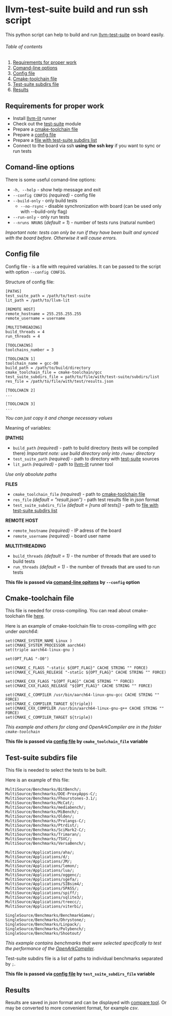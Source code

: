 # llvm-test-suite build and run ssh script

This python script can help to build and run [llvm-test-suite](https://llvm.org/docs/TestSuiteGuide.html) on board easily.

###### Table of contents

1. [Requirements for proper work](#Requirements-for-proper-work)
2. [Comand-line options](#Comand-line-options)
3. [Config file](#Config-file)
4. [Cmake-toolchain file](#Cmake-toolchain-file)
5. [Test-suite subdirs file](#Test-suite-subdirs-file)
6. [Results](#Results)

## Requirements for proper work

- Install [llvm-lit](https://llvm.org/docs/TestSuiteGuide.html) runner
- Check out the [test-suite](https://github.com/llvm/llvm-test-suite.git) module
- Prepare a [cmake-toolchain file](#Cmake-toolchain-file)
- Prepare a [config file](#Config-file)
- Prepare a [file with test-suite subdirs list](#Test-suite-subdirs-file)
- Connect to the board via ssh **using the ssh key** if you want to sync or run tests

## Comand-line options

There is some useful comand-line options:

- `-h, --help` - show help message and exit
- `--config CONFIG` *(required)* - config file
- `--build-only` - only build tests
	- `--no-rsync` -  disable synchronization with board (can be used only with --build-only flag)
- `--run-only` - only run tests
- `--nruns NRUNS` (*default = 1*) - number of tests runs (natural number)

*Important note: tests can only be run if they have been built and synced with the board before. Otherwise it will cause errors.*

## Config file

Config file - is a file with required variables. It can be passed to the script with option `--config CONFIG`.

Structure of config file:
```
[PATHS]
test_suite_path = /path/to/test-suite
lit_path = /path/to/llvm-lit

[REMOTE HOST]
remote_hostname = 255.255.255.255
remote_username = username

[MULTITHREADING]
build_threads = 4
run_threads = 4

[TOOLCHAINS]
toolchains_number = 3

[TOOLCHAIN 1]
toolchain_name = gcc-O0
build_path = /path/to/build/directory
cmake_toolchain_file = cmake-toolchain/gcc
test_suite_subdirs_file = path/to/file/with/test-suite/subdirs/list
res_file = /path/to/file/with/test/results.json

[TOOLCHAIN 2]
...

[TOOLCHAIN 3]
...
```
*You can just copy it and change necessary values*

Meaning of variables:

**[PATHS]**
- `build_path` *(required)* - path to build directory (tests will be compiled there)
*Important note: use build directory only into `/home/` directory*
- `test_suite_path` *(required)* - path to directory with [test-suite](https://github.com/llvm/llvm-test-suite.git) sources
- `lit_path` *(required)* - path to [llvm-lit](https://llvm.org/docs/TestSuiteGuide.html) runner tool

*Use only absolute paths*

**FILES**
- `cmake_toolchain_file` *(required)* - path to [cmake-toolchain file](#Cmake-toolchain-file)
- `res_file` *(default = "result.json")* - path test results file in *json* format
- `test_suite_subdirs_file` *(default = [runs all tests])* - path to [file with test-suite subdirs list](#Test-suite-subdirs-file)

**REMOTE HOST**
- `remote_hostname` *(required)* - IP adress of the board
- `remote_username` *(required)* - board user name

**MULTITHREADING**
- `build_threads` *(default = 1)* - the number of threads that are used to build tests
- `run_threads` *(default = 1)* - the number of threads that are used to run tests

**This file is passed via [comand-line opitons](#Comand-line-options) by `--config` option**

## Cmake-toolchain file
This file is needed for cross-compiling. You can read about cmake-toolchain file [here](https://cmake.org/cmake/help/latest/manual/cmake-toolchains.7.html).

Here is an example of cmake-toolchain file to cross-compiling with *gcc* under *aarch64*:
```
set(CMAKE_SYSTEM_NAME Linux )
set(CMAKE_SYSTEM_PROCESSOR aarch64)
set(triple aarch64-linux-gnu )

set(OPT_FLAG "-O0")

set(CMAKE_C_FLAGS "-static ${OPT_FLAG}" CACHE STRING "" FORCE)
set(CMAKE_C_FLAGS_RELEASE "-static ${OPT_FLAG}" CACHE STRING "" FORCE)

set(CMAKE_CXX_FLAGS "${OPT_FLAG}" CACHE STRING "" FORCE)
set(CMAKE_CXX_FLAGS_RELEASE "${OPT_FLAG}" CACHE STRING "" FORCE)

set(CMAKE_C_COMPILER /usr/bin/aarch64-linux-gnu-gcc CACHE STRING "" FORCE)
set(CMAKE_C_COMPILER_TARGET ${triple})
set(CMAKE_CXX_COMPILER /usr/bin/aarch64-linux-gnu-g++ CACHE STRING "" FORCE)
set(CMAKE_C_COMPILER_TARGET ${triple})
```
*This example and others for clang and OpenArkCompiler are in the folder `cmake-toolchain`*

**This file is passed via [config file](#Config-file) by `cmake_toolchain_file` variable**

## Test-suite subdirs file
This file is needed to select the tests to be built.

Here is an example of this file:
```
MultiSource/Benchmarks/BitBench/;
MultiSource/Benchmarks/DOE-ProxyApps-C/;
MultiSource/Benchmarks/Fhourstones-3.1/;
MultiSource/Benchmarks/McCat/;
MultiSource/Benchmarks/mediabench/;
MultiSource/Benchmarks/MiBench/;
MultiSource/Benchmarks/Olden/;
MultiSource/Benchmarks/Prolangs-C/;
MultiSource/Benchmarks/Ptrdist/;
MultiSource/Benchmarks/SciMark2-C/;
MultiSource/Benchmarks/Trimaran/;
MultiSource/Benchmarks/TSVC/;
MultiSource/Benchmarks/VersaBench/;

MultiSource/Applications/aha/;
MultiSource/Applications/d/;
MultiSource/Applications/JM/;
MultiSource/Applications/lemon/;
MultiSource/Applications/lua/;
MultiSource/Applications/oggenc/;
MultiSource/Applications/sgefa/;
MultiSource/Applications/SIBsim4/;
MultiSource/Applications/SPASS/;
MultiSource/Applications/spiff/;
MultiSource/Applications/sqlite3/;
MultiSource/Applications/treecc/;
MultiSource/Applications/viterbi/;

SingleSource/Benchmarks/BenchmarkGame/;
SingleSource/Benchmarks/Dhrystone/;
SingleSource/Benchmarks/Linpack/;
SingleSource/Benchmarks/Polybench/;
SingleSource/Benchmarks/Shootout/
```
*This example contains benchmarks that were selected specifically to test the performance of the [OpenArkCompiler](https://gitee.com/openarkcompiler/OpenArkCompiler).*

Test-suite subdirs file is a list of paths to individual benchmarks separated by `;`. 

**This file is passed via [config file](#Config-file) by `test_suite_subdirs_file` variable**

## Results

Results are saved in *json* format and can be displayed with [compare tool](https://llvm.org/docs/TestSuiteGuide.html#displaying-and-analyzing-results). Or may be converted to more convenient format, for example *csv*.